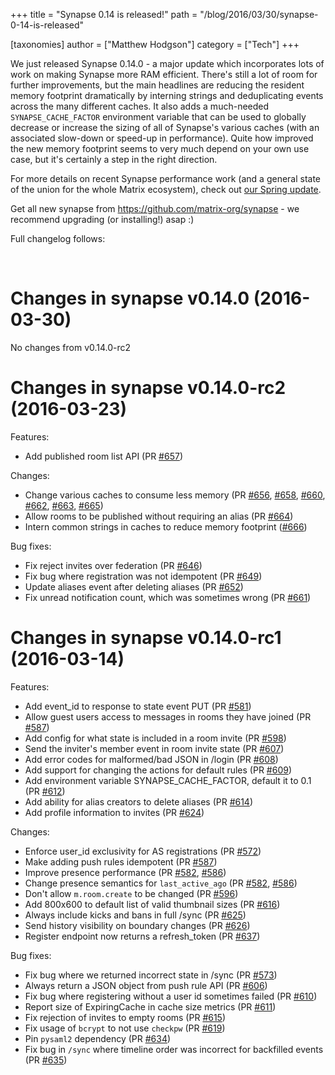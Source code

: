 +++
title = "Synapse 0.14 is released!"
path = "/blog/2016/03/30/synapse-0-14-is-released"

[taxonomies]
author = ["Matthew Hodgson"]
category = ["Tech"]
+++

We just released Synapse 0.14.0 - a major update which incorporates lots of work on making Synapse more RAM efficient. There's still a lot of room for further improvements, but the main headlines are reducing the resident memory footprint dramatically by interning strings and deduplicating events across the many different caches. It also adds a much-needed <code>SYNAPSE_CACHE_FACTOR</code> environment variable that can be used to globally decrease or increase the sizing of all of Synapse's various caches (with an associated slow-down or speed-up in performance). Quite how improved the new memory footprint seems to very much depend on your own use case, but it's certainly a step in the right direction.

For more details on recent Synapse performance work (and a general state of the union for the whole Matrix ecosystem), check out <a href="/blog/2016/03/26/the-matrix-spring-special/">our Spring update</a>.

Get all new synapse from <a href="https://github.com/matrix-org/synapse">https://github.com/matrix-org/synapse</a> - we recommend upgrading (or installing!) asap :)

Full changelog follows:

&nbsp;
<div class="markdown-body">
<h1>Changes in synapse v0.14.0 (2016-03-30)</h1>
No changes from v0.14.0-rc2
<h1>Changes in synapse v0.14.0-rc2 (2016-03-23)</h1>
Features:
<ul>
	<li>Add published room list API (PR <a class="issue-link js-issue-link" href="https://github.com/matrix-org/synapse/pull/657" data-url="https://github.com/matrix-org/synapse/issues/657" data-id="142376806" data-error-text="Failed to load issue title" data-permission-text="Issue title is private">#657</a>)</li>
</ul>
Changes:
<ul>
	<li>Change various caches to consume less memory (PR <a class="issue-link js-issue-link" href="https://github.com/matrix-org/synapse/pull/656" data-url="https://github.com/matrix-org/synapse/issues/656" data-id="141883503" data-error-text="Failed to load issue title" data-permission-text="Issue title is private">#656</a>, <a class="issue-link js-issue-link" href="https://github.com/matrix-org/synapse/pull/658" data-url="https://github.com/matrix-org/synapse/issues/658" data-id="142428334" data-error-text="Failed to load issue title" data-permission-text="Issue title is private">#658</a>, <a class="issue-link js-issue-link" href="https://github.com/matrix-org/synapse/pull/660" data-url="https://github.com/matrix-org/synapse/issues/660" data-id="142630190" data-error-text="Failed to load issue title" data-permission-text="Issue title is private">#660</a>, <a class="issue-link js-issue-link" href="https://github.com/matrix-org/synapse/pull/662" data-url="https://github.com/matrix-org/synapse/issues/662" data-id="142908266" data-error-text="Failed to load issue title" data-permission-text="Issue title is private">#662</a>, <a class="issue-link js-issue-link" href="https://github.com/matrix-org/synapse/pull/663" data-url="https://github.com/matrix-org/synapse/issues/663" data-id="142922725" data-error-text="Failed to load issue title" data-permission-text="Issue title is private">#663</a>, <a class="issue-link js-issue-link" href="https://github.com/matrix-org/synapse/pull/665" data-url="https://github.com/matrix-org/synapse/issues/665" data-id="142938097" data-error-text="Failed to load issue title" data-permission-text="Issue title is private">#665</a>)</li>
	<li>Allow rooms to be published without requiring an alias (PR <a class="issue-link js-issue-link" href="https://github.com/matrix-org/synapse/pull/664" data-url="https://github.com/matrix-org/synapse/issues/664" data-id="142929970" data-error-text="Failed to load issue title" data-permission-text="Issue title is private">#664</a>)</li>
	<li>Intern common strings in caches to reduce memory footprint (<a class="issue-link js-issue-link" href="https://github.com/matrix-org/synapse/pull/666" data-url="https://github.com/matrix-org/synapse/issues/666" data-id="143009852" data-error-text="Failed to load issue title" data-permission-text="Issue title is private">#666</a>)</li>
</ul>
Bug fixes:
<ul>
	<li>Fix reject invites over federation (PR <a class="issue-link js-issue-link" title="Persist rejection of invites over federation" href="https://github.com/matrix-org/synapse/pull/646" data-id="140973458" data-error-text="Failed to load issue title" data-permission-text="Issue title is private">#646</a>)</li>
	<li>Fix bug where registration was not idempotent (PR <a class="issue-link js-issue-link" href="https://github.com/matrix-org/synapse/pull/649" data-url="https://github.com/matrix-org/synapse/issues/649" data-id="141252178" data-error-text="Failed to load issue title" data-permission-text="Issue title is private">#649</a>)</li>
	<li>Update aliases event after deleting aliases (PR <a class="issue-link js-issue-link" title="Update aliases event after deletion" href="https://github.com/matrix-org/synapse/pull/652" data-id="141592232" data-error-text="Failed to load issue title" data-permission-text="Issue title is private">#652</a>)</li>
	<li>Fix unread notification count, which was sometimes wrong (PR <a class="issue-link js-issue-link" href="https://github.com/matrix-org/synapse/pull/661" data-url="https://github.com/matrix-org/synapse/issues/661" data-id="142657556" data-error-text="Failed to load issue title" data-permission-text="Issue title is private">#661</a>)</li>
</ul>
<h1>Changes in synapse v0.14.0-rc1 (2016-03-14)</h1>
Features:
<ul>
	<li>Add event_id to response to state event PUT (PR <a class="issue-link js-issue-link" title="client/v1/room: include event_id in response to state event PUT" href="https://github.com/matrix-org/synapse/pull/581" data-id="134248706" data-error-text="Failed to load issue title" data-permission-text="Issue title is private">#581</a>)</li>
	<li>Allow guest users access to messages in rooms they have joined (PR <a class="issue-link js-issue-link" href="https://github.com/matrix-org/synapse/pull/587" data-url="https://github.com/matrix-org/synapse/issues/587" data-id="134846121" data-error-text="Failed to load issue title" data-permission-text="Issue title is private">#587</a>)</li>
	<li>Add config for what state is included in a room invite (PR <a class="issue-link js-issue-link" href="https://github.com/matrix-org/synapse/pull/598" data-url="https://github.com/matrix-org/synapse/issues/598" data-id="135736142" data-error-text="Failed to load issue title" data-permission-text="Issue title is private">#598</a>)</li>
	<li>Send the inviter's member event in room invite state (PR <a class="issue-link js-issue-link" href="https://github.com/matrix-org/synapse/pull/607" data-url="https://github.com/matrix-org/synapse/issues/607" data-id="136466943" data-error-text="Failed to load issue title" data-permission-text="Issue title is private">#607</a>)</li>
	<li>Add error codes for malformed/bad JSON in /login (PR <a class="issue-link js-issue-link" href="https://github.com/matrix-org/synapse/pull/608" data-url="https://github.com/matrix-org/synapse/issues/608" data-id="136642285" data-error-text="Failed to load issue title" data-permission-text="Issue title is private">#608</a>)</li>
	<li>Add support for changing the actions for default rules (PR <a class="issue-link js-issue-link" href="https://github.com/matrix-org/synapse/pull/609" data-url="https://github.com/matrix-org/synapse/issues/609" data-id="136680904" data-error-text="Failed to load issue title" data-permission-text="Issue title is private">#609</a>)</li>
	<li>Add environment variable SYNAPSE_CACHE_FACTOR, default it to 0.1 (PR <a class="issue-link js-issue-link" href="https://github.com/matrix-org/synapse/pull/612" data-url="https://github.com/matrix-org/synapse/issues/612" data-id="137568719" data-error-text="Failed to load issue title" data-permission-text="Issue title is private">#612</a>)</li>
	<li>Add ability for alias creators to delete aliases (PR <a class="issue-link js-issue-link" href="https://github.com/matrix-org/synapse/pull/614" data-url="https://github.com/matrix-org/synapse/issues/614" data-id="137594003" data-error-text="Failed to load issue title" data-permission-text="Issue title is private">#614</a>)</li>
	<li>Add profile information to invites (PR <a class="issue-link js-issue-link" href="https://github.com/matrix-org/synapse/pull/624" data-url="https://github.com/matrix-org/synapse/issues/624" data-id="138490446" data-error-text="Failed to load issue title" data-permission-text="Issue title is private">#624</a>)</li>
</ul>
Changes:
<ul>
	<li>Enforce user_id exclusivity for AS registrations (PR <a class="issue-link js-issue-link" href="https://github.com/matrix-org/synapse/pull/572" data-url="https://github.com/matrix-org/synapse/issues/572" data-id="133037977" data-error-text="Failed to load issue title" data-permission-text="Issue title is private">#572</a>)</li>
	<li>Make adding push rules idempotent (PR <a class="issue-link js-issue-link" href="https://github.com/matrix-org/synapse/pull/587" data-url="https://github.com/matrix-org/synapse/issues/587" data-id="134846121" data-error-text="Failed to load issue title" data-permission-text="Issue title is private">#587</a>)</li>
	<li>Improve presence performance (PR <a class="issue-link js-issue-link" href="https://github.com/matrix-org/synapse/pull/582" data-url="https://github.com/matrix-org/synapse/issues/582" data-id="134315572" data-error-text="Failed to load issue title" data-permission-text="Issue title is private">#582</a>, <a class="issue-link js-issue-link" href="https://github.com/matrix-org/synapse/pull/586" data-url="https://github.com/matrix-org/synapse/issues/586" data-id="134829627" data-error-text="Failed to load issue title" data-permission-text="Issue title is private">#586</a>)</li>
	<li>Change presence semantics for <code>last_active_ago</code> (PR <a class="issue-link js-issue-link" href="https://github.com/matrix-org/synapse/pull/582" data-url="https://github.com/matrix-org/synapse/issues/582" data-id="134315572" data-error-text="Failed to load issue title" data-permission-text="Issue title is private">#582</a>, <a class="issue-link js-issue-link" href="https://github.com/matrix-org/synapse/pull/586" data-url="https://github.com/matrix-org/synapse/issues/586" data-id="134829627" data-error-text="Failed to load issue title" data-permission-text="Issue title is private">#586</a>)</li>
	<li>Don't allow <code>m.room.create</code> to be changed (PR <a class="issue-link js-issue-link" href="https://github.com/matrix-org/synapse/pull/596" data-url="https://github.com/matrix-org/synapse/issues/596" data-id="135558604" data-error-text="Failed to load issue title" data-permission-text="Issue title is private">#596</a>)</li>
	<li>Add 800x600 to default list of valid thumbnail sizes (PR <a class="issue-link js-issue-link" href="https://github.com/matrix-org/synapse/pull/616" data-url="https://github.com/matrix-org/synapse/issues/616" data-id="137914530" data-error-text="Failed to load issue title" data-permission-text="Issue title is private">#616</a>)</li>
	<li>Always include kicks and bans in full /sync (PR <a class="issue-link js-issue-link" href="https://github.com/matrix-org/synapse/pull/625" data-url="https://github.com/matrix-org/synapse/issues/625" data-id="138502688" data-error-text="Failed to load issue title" data-permission-text="Issue title is private">#625</a>)</li>
	<li>Send history visibility on boundary changes (PR <a class="issue-link js-issue-link" href="https://github.com/matrix-org/synapse/pull/626" data-url="https://github.com/matrix-org/synapse/issues/626" data-id="138524888" data-error-text="Failed to load issue title" data-permission-text="Issue title is private">#626</a>)</li>
	<li>Register endpoint now returns a refresh_token (PR <a class="issue-link js-issue-link" href="https://github.com/matrix-org/synapse/pull/637" data-url="https://github.com/matrix-org/synapse/issues/637" data-id="139811456" data-error-text="Failed to load issue title" data-permission-text="Issue title is private">#637</a>)</li>
</ul>
Bug fixes:
<ul>
	<li>Fix bug where we returned incorrect state in /sync (PR <a class="issue-link js-issue-link" href="https://github.com/matrix-org/synapse/pull/573" data-url="https://github.com/matrix-org/synapse/issues/573" data-id="133215098" data-error-text="Failed to load issue title" data-permission-text="Issue title is private">#573</a>)</li>
	<li>Always return a JSON object from push rule API (PR <a class="issue-link js-issue-link" href="https://github.com/matrix-org/synapse/pull/606" data-url="https://github.com/matrix-org/synapse/issues/606" data-id="136392145" data-error-text="Failed to load issue title" data-permission-text="Issue title is private">#606</a>)</li>
	<li>Fix bug where registering without a user id sometimes failed (PR <a class="issue-link js-issue-link" href="https://github.com/matrix-org/synapse/pull/610" data-url="https://github.com/matrix-org/synapse/issues/610" data-id="137394765" data-error-text="Failed to load issue title" data-permission-text="Issue title is private">#610</a>)</li>
	<li>Report size of ExpiringCache in cache size metrics (PR <a class="issue-link js-issue-link" href="https://github.com/matrix-org/synapse/pull/611" data-url="https://github.com/matrix-org/synapse/issues/611" data-id="137537841" data-error-text="Failed to load issue title" data-permission-text="Issue title is private">#611</a>)</li>
	<li>Fix rejection of invites to empty rooms (PR <a class="issue-link js-issue-link" href="https://github.com/matrix-org/synapse/pull/615" data-url="https://github.com/matrix-org/synapse/issues/615" data-id="137638777" data-error-text="Failed to load issue title" data-permission-text="Issue title is private">#615</a>)</li>
	<li>Fix usage of <code>bcrypt</code> to not use <code>checkpw</code> (PR <a class="issue-link js-issue-link" href="https://github.com/matrix-org/synapse/pull/619" data-url="https://github.com/matrix-org/synapse/issues/619" data-id="137949188" data-error-text="Failed to load issue title" data-permission-text="Issue title is private">#619</a>)</li>
	<li>Pin <code>pysaml2</code> dependency (PR <a class="issue-link js-issue-link" href="https://github.com/matrix-org/synapse/pull/634" data-url="https://github.com/matrix-org/synapse/issues/634" data-id="139556355" data-error-text="Failed to load issue title" data-permission-text="Issue title is private">#634</a>)</li>
	<li>Fix bug in <code>/sync</code> where timeline order was incorrect for backfilled events (PR <a class="issue-link js-issue-link" href="https://github.com/matrix-org/synapse/pull/635" data-url="https://github.com/matrix-org/synapse/issues/635" data-id="139635294" data-error-text="Failed to load issue title" data-permission-text="Issue title is private">#635</a>)</li>
</ul>
</div>
